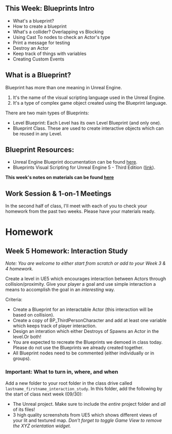 
## This Week: Blueprints Intro
- What's a blueprint?
- How to create a blueprint
- What's a collider? Overlapping vs Blocking
- Using Cast To nodes to check an Actor's type
- Print a message for testing
- Destroy an Actor
- Keep track of things with variables
- Creating Custom Events

## What is a Blueprint?
Blueprint has more than one meaning in Unreal Engine.
1.  It's the name of the visual scripting language used in the Unreal Engine. 
2.  It's a type of complex game object created using the Blueprint language.

There are two main types of Blueprints: 
- Level Blueprint: Each Level has its own Level Blueprint (and only one).
- Blueprint Class.  These are used to create interactive objects which can be reused in any Level.

## Blueprint Resources:
- Unreal Engine Blueprint documentation can be found [here](https://docs.unrealengine.com/5.4/en-US/blueprints-visual-scripting-in-unreal-engine/).
- Blueprints Visual Scripting for Unreal Engine 5 - Third Edition ([link](https://www.packtpub.com/product/blueprints-visual-scripting-for-unreal-engine-5-third-edition/9781801811583)).

**This week's notes on materials can be found [here](week5_bpnotes.md)**

## Work Session & 1-on-1 Meetings
In the second half of class, I'll meet with each of you to check your homework from the past two weeks. Please have your materials ready.


# Homework

## Week 5 Homework: Interaction Study

_Note: You are welcome to either start from scratch or add to your Week 3 & 4 homework._

Create a level in UE5 which encourages interaction between Actors through collision/proximity. Give your player a goal and use simple interaction a means to accomplish the goal in an _interesting_ way.

Criteria:
- Create a Blueprint for an interactable Actor (this interaction will be based on collision).
- Create a copy of BP_ThirdPersonCharacter and add at least one variable which keeps track of player interaction.
- Design an interation which either Destroys of Spawns an Actor in the level.Or both! 
- You are expected to recreate the Blueprints we demoed in class today. Please do not use the Blueprints we already created together.
- All Blueprint nodes need to be commented (either individually or in groups).

### Important: What to turn in, where, and when
Add a new folder to your root folder in the class drive called `lastname_firstname_interaction_study`. In this folder, add the following by the start of class next week (09/30):

- The Unreal project. Make sure to include the _entire_ project folder and _all_ of its files! 
- 3 high quality screenshots from UE5 which shows different views of your lit and textured map. _Don't forget to toggle Game View to remove the XYZ orientation widget._

